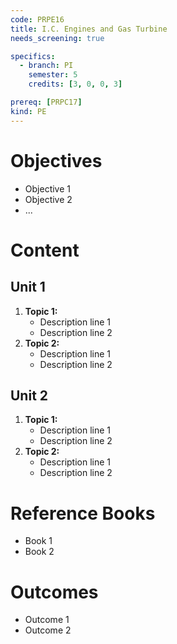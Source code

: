 ```yaml
---
code: PRPE16
title: I.C. Engines and Gas Turbine
needs_screening: true

specifics:
  - branch: PI
    semester: 5
    credits: [3, 0, 0, 3]

prereq: [PRPC17]
kind: PE
---
```


# Objectives

- Objective 1
- Objective 2
- ...

# Content

## Unit 1

1. **Topic 1:**
   - Description line 1
   - Description line 2
2. **Topic 2:**
   - Description line 1
   - Description line 2

## Unit 2

1. **Topic 1:**
   - Description line 1
   - Description line 2
2. **Topic 2:**
   - Description line 1
   - Description line 2

# Reference Books

- Book 1
- Book 2

# Outcomes

- Outcome 1
- Outcome 2
